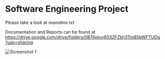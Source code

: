 # Software Engineering Project

Please take a look at reamdme.txt

Documentation and Reports can be found at https://drive.google.com/drive/folders/0B76pluv933ZFZkh3Tm85bWFTUDg?usp=sharing


![Screenshot 1](http://i.imgur.com/93RhOv0.png)

